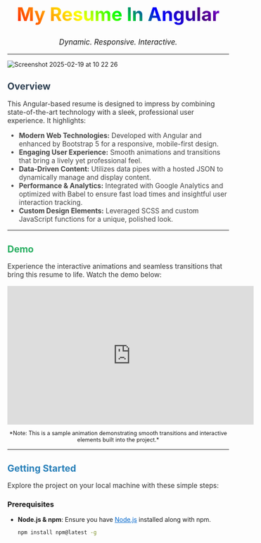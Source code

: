 <!--README -->

<h1 style="text-align: center; font-size: 3em; background: linear-gradient(45deg, #ff0000, #ff7f00, #ffff00, #00ff00, #0000ff, #4b0082, #8f00ff); -webkit-background-clip: text; color: transparent;">
My Resume In Angular
</h1>


<p style="text-align: center; font-style: italic; font-size: 1.2em;">
  Dynamic. Responsive. Interactive.
</p>

---
![Screenshot 2025-02-19 at 10 22 26](https://github.com/user-attachments/assets/fa4aa207-97f2-4a7e-b911-8d8a043ddd12)

## <span style="color:#2c3e50;">Overview</span>

<p style="color: #333; font-size: 1.1em;">
This Angular-based resume is designed to impress by combining state-of-the-art technology with a sleek, professional user experience. It highlights:
</p>
<ul style="color: #444; font-size: 1.1em;">
  <li><strong>Modern Web Technologies:</strong> Developed with Angular and enhanced by Bootstrap 5 for a responsive, mobile-first design.</li>
  <li><strong>Engaging User Experience:</strong> Smooth animations and transitions that bring a lively yet professional feel.</li>
  <li><strong>Data-Driven Content:</strong> Utilizes data pipes with a hosted JSON to dynamically manage and display content.</li>
  <li><strong>Performance & Analytics:</strong> Integrated with Google Analytics and optimized with Babel to ensure fast load times and insightful user interaction tracking.</li>
  <li><strong>Custom Design Elements:</strong> Leveraged SCSS and custom JavaScript functions for a unique, polished look.</li>
</ul>

---

## <span style="color:#27ae60;"> Demo</span>

<p style="color: #333; font-size: 1.1em;">
Experience the interactive animations and seamless transitions that bring this resume to life. Watch the demo below:
</p>

<div style="text-align: center;">
  
  <iframe width="560" height="315" 
        src="https://www.youtube.com/embed/l4KrnkHHdug?autoplay=1&loop=1&playlist=l4KrnkHHdug" 
        title="YouTube video player" 
        frameborder="0" 
        allow="accelerometer; autoplay; clipboard-write; encrypted-media; gyroscope; picture-in-picture" 
        allowfullscreen>
  </iframe>

</div>

<p style="text-align: center; font-size: 0.9em;">
*Note: This is a sample animation demonstrating smooth transitions and interactive elements built into the project.*
</p>

---

## <span style="color:#2980b9;">Getting Started</span>

<p style="color: #333; font-size: 1.1em;">
Explore the project on your local machine with these simple steps:
</p>

### Prerequisites

- **Node.js & npm**: Ensure you have <a href="https://nodejs.org/" style="color: #0066cc;">Node.js</a> installed along with npm.
  ```bash
  npm install npm@latest -g
